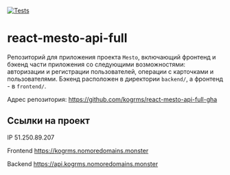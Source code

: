 [![Tests](https://github.com/yandex-praktikum/react-mesto-api-full-gha/actions/workflows/tests.yml/badge.svg)](https://github.com/yandex-praktikum/react-mesto-api-full-gha/actions/workflows/tests.yml)
# react-mesto-api-full
Репозиторий для приложения проекта `Mesto`, включающий фронтенд и бэкенд части приложения со следующими возможностями: авторизации и регистрации пользователей, операции с карточками и пользователями. Бэкенд расположен в директории `backend/`, а фронтенд - в `frontend/`. 

Адрес репозитория: https://github.com/kogrms/react-mesto-api-full-gha

## Ссылки на проект

IP 51.250.89.207

Frontend https://kogrms.nomoredomains.monster

Backend https://api.kogrms.nomoredomains.monster

